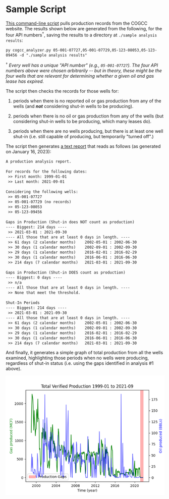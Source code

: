 
# Sample Script

[This command-line script](cogcc_analyzer.py) pulls production records
from the COGCC website. The results shown below are generated from the
following, for the four API numbers<sup>†</sup>, saving the results to
a directory at `./sample analysis results`:

```
py cogcc_analyzer.py 05-001-07727,05-001-07729,05-123-08053,05-123-09456 -d "./sample analysis results"
```

<sup>†</sup> *Every well has a unique "API number" (e.g.,
`05-001-07727`). The four API numbers above were chosen arbitrarily --
but in theory, these might be the four wells that are relevant for
determining whether a given oil and gas lease has expired.*

The script then checks the records for those wells for:

1. periods when there is no reported oil or gas production from any of
    the wells (and *__not__* considering shut-in wells to be producing). 

2. periods when there is no oil or gas production from any of the wells
    (but considering shut-in wells to be producing, which many leases do).

3. periods when there are no wells producing, but there is at least one
    well shut-in (i.e. still capable of producing, but temporarily
    "turned off".)


The script then generates
[a text report](sample%20analysis%20results/production%20analysis.txt)
that reads as follows (as generated on January 16, 2023):

```
A production analysis report.

For records for the following dates:
 >> First month: 1999-01-01
 >> Last month: 2021-09-01

Considering the following wells:
 >> 05-001-07727
 >> 05-001-07729 (no records)
 >> 05-123-08053
 >> 05-123-09456

Gaps in Production (Shut-in does NOT count as production)
---- Biggest: 214 days ----
 >> 2021-03-01 : 2021-09-30
---- All those that are at least 0 days in length. ----
 >> 61 days (2 calendar months)    2002-05-01 : 2002-06-30
 >> 30 days (1 calendar months)    2002-09-01 : 2002-09-30
 >> 29 days (1 calendar months)    2016-02-01 : 2016-02-29
 >> 30 days (1 calendar months)    2016-06-01 : 2016-06-30
 >> 214 days (7 calendar months)   2021-03-01 : 2021-09-30

Gaps in Production (Shut-in DOES count as production)
---- Biggest: 0 days ----
 >> n/a
---- All those that are at least 0 days in length. ----
 >> None that meet the threshold.

Shut-In Periods
---- Biggest: 214 days ----
 >> 2021-03-01 : 2021-09-30
---- All those that are at least 0 days in length. ----
 >> 61 days (2 calendar months)    2002-05-01 : 2002-06-30
 >> 30 days (1 calendar months)    2002-09-01 : 2002-09-30
 >> 29 days (1 calendar months)    2016-02-01 : 2016-02-29
 >> 30 days (1 calendar months)    2016-06-01 : 2016-06-30
 >> 214 days (7 calendar months)   2021-03-01 : 2021-09-30
```

And finally, it generates a simple graph of total production from all
the wells examined, highlighting those periods when no wells were
producing, regardless of shut-in status (i.e. using the gaps identified
in analysis #1 above).

![gaps_graph](sample%20analysis%20results/gaps_graph.png)
